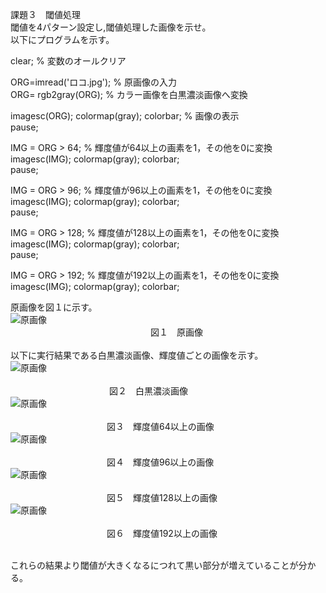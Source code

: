 課題３　閾値処理<br>
閾値を4パターン設定し,閾値処理した画像を示せ。<br>
以下にプログラムを示す。<br>

clear; % 変数のオールクリア<br>

ORG=imread('ロコ.jpg'); % 原画像の入力<br>
ORG= rgb2gray(ORG); % カラー画像を白黒濃淡画像へ変換<br>

imagesc(ORG); colormap(gray); colorbar; % 画像の表示<br>
pause;<br>

IMG = ORG > 64; % 輝度値が64以上の画素を1，その他を0に変換<br>
imagesc(IMG); colormap(gray); colorbar;<br>
pause;<br>

IMG = ORG > 96; % 輝度値が96以上の画素を1，その他を0に変換<br>
imagesc(IMG); colormap(gray); colorbar;<br>
pause;<br>

IMG = ORG > 128; % 輝度値が128以上の画素を1，その他を0に変換<br>
imagesc(IMG); colormap(gray); colorbar;<br>
pause;<br>

IMG = ORG > 192; % 輝度値が192以上の画素を1，その他を0に変換<br>
imagesc(IMG); colormap(gray); colorbar;<br>

原画像を図１に示す。<br>
![原画像](https://github.com/Tomoyuki-Soma/lecture_image_processing/blob/master/kadai3/ロコ.jpg)<br> 
　　　　　　　　　　　　　　　　図１　原画像<br>
<br>
以下に実行結果である白黒濃淡画像、輝度値ごとの画像を示す。<br>
![原画像](https://github.com/Tomoyuki-Soma/lecture_image_processing/blob/master/kadai3/Image0.jpg)<br>  
　　　　　　　　　　  　図２　白黒濃淡画像<br>
![原画像](https://github.com/Tomoyuki-Soma/lecture_image_processing/blob/master/kadai3/Image1.jpg)<br>  
　　　　　　　　　　　図３　輝度値64以上の画像<br>
![原画像](https://github.com/Tomoyuki-Soma/lecture_image_processing/blob/master/kadai3/Image2.jpg)<br>  
　　　　　　　　　　　図４　輝度値96以上の画像<br>
![原画像](https://github.com/Tomoyuki-Soma/lecture_image_processing/blob/master/kadai3/Image3.jpg)<br>  
　　　　　　　　　　　図５　輝度値128以上の画像<br>
![原画像](https://github.com/Tomoyuki-Soma/lecture_image_processing/blob/master/kadai3/Image4.jpg)<br>  
　　　　　　　　　　　図６　輝度値192以上の画像<br>
<br>

これらの結果より閾値が大きくなるにつれて黒い部分が増えていることが分かる。
